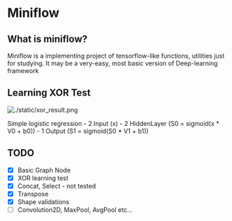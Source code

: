 
# Miniflow

## What is miniflow?

Miniflow is a implementing project of tensorflow-like functions, utilities just for studying.
It may be a very-easy, most basic version of Deep-learning framework

## Learning XOR Test

![./static/xor_result.png](xor_result)

Simple logistic regression
    - 2 Input (x)
    - 2 HiddenLayer (S0 = sigmoid(x * V0 + b0))
    - 1 Output (S1 = sigmoid(S0 * V1 + b1))


## TODO

- [x] Basic Graph Node
- [x] XOR learning test
- [x] Concat, Select - not tested
- [x] Transpose
- [x] Shape validations
- [ ] Convolution2D, MaxPool, AvgPool etc...
